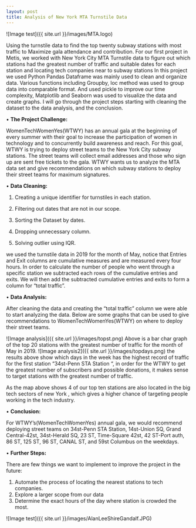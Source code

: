 ```yaml
---
layout: post
title: Analysis of New York MTA Turnstile Data
---
```

![Image test]({{ site.url }}/images/MTA.logo)

Using the turnstile data to find the top twenty subway stations with most traffic to Maximize gala attendance and contribution.
For our first project in Metis, we worked with New York City MTA Turnstile data to figure out which stations had the greatest number of traffic and suitable dates for each station and locating tech companies near to subway stations 
In this project we used Python Pandas Dataframe was mainly used to clean and organize data. Various functions including Groupby, loc method was used to group data into comparable format. And used pickle to improve our time complexity, Matplotlib and Seaborn was used to visualize the data and create graphs.
I will go through the project steps starting with cleaning the dataset to the data analysis, and the conclusion.


•	**The Project Challenge:**

WomenTechWomenYes(WTWY) has an annual gala at the beginning of every summer with their goal to increase the participation of women in technology and to concurrently build awareness and reach.
For this goal, WTWY is trying to deploy street teams to the New York City subway stations.
The street teams will collect email addresses and those who sign up are sent free tickets to the gala.
WTWY wants us to analyze the MTA data set and give recommendations on which subway stations to deploy their street teams for maximum signatures.


•	**Data Cleaning:**
1.	Creating a unique identifier for turnstiles in each station.

2.	Filtering out dates that are not in our scope.

3.	Sorting the Dataset by dates.

4.	Dropping unnecessary column.

5.	Solving outlier using IQR.

we used the turnstile data in 2019 for the month of May, notice that Entries and Exit columns are cumulative measures and are measured every four hours. In order to calculate the number of people who went through a specific station we subtracted each rows of the cumulative entries and exits. We will then add the subtracted cumulative entries and exits to form a column for “total traffic”.


•	**Data Analysis:**

After cleaning the data and creating the “total traffic” column we were able to start analyzing the data. Below are some graphs that can be used to give recommendations to WomenTechWomenYes(WTWY) on where to deploy their street teams.

 ![Image analysis]({{ site.url }}/images/topst.png)
Above is a bar char graph of the top 20 stations with the greatest number of traffic for the month of May in 2019.
 ![Image analysis2]({{ site.url }}/images/topdays.png)
the results above show which days in the week has the highest record of traffic for the first station “34st-Penn STA Station “, in order for the WTWY to get the greatest number of subscribers and possible donations, it makes sense to target stations with the greatest number of traffic.
 

As the map above shows 4 of our top ten stations are also located in the big tech sectors of new York , which gives a higher chance of targeting people working in the tech industry.

•	**Conclusion:**

For WTWY’s(WomenTechWomenYes) annual gala, we would recommend deploying street teams on 34st-Penn STA Station, 14st-Union SQ, Grand Central-42st, 34st-Herald SQ, 23 ST, Time-Square 42st, 42 ST-Port auth, 86 ST, 125 ST, 96 ST, CANAL ST, and 59st Columbus on the weekdays.



•	**Further Steps:**

There are few things we want to implement to improve the project in the future:
1.	Automate the process of locating the nearest stations to tech companies.
2.	Explore a larger scope from our data
3.	Determine the exact hours of the day where station is crowded the most.



![Image test]({{ site.url }}/images/AlanLeeShireGandalf.JPG)

